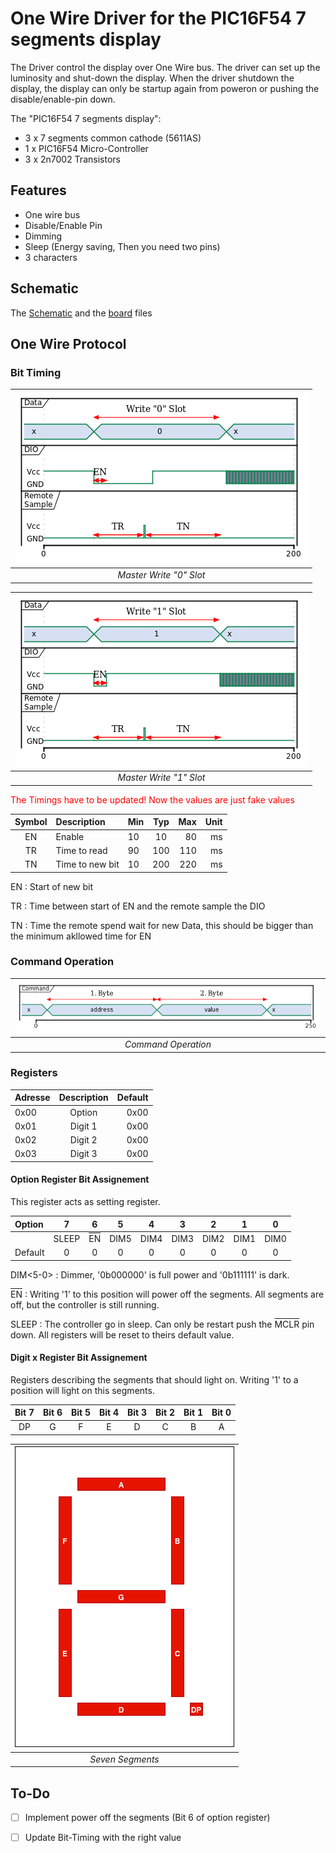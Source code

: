 # One Wire Driver for the PIC16F54 7 segments display

The Driver control the display over One Wire bus. The driver can set up the luminosity and shut-down the display. When the driver shutdown the display, the display can only be startup again from poweron or pushing the disable/enable-pin down. 

The "PIC16F54 7 segments display":

- 3 x 7 segments common cathode (5611AS)
- 1 x PIC16F54 Micro-Controller
- 3 x 2n7002 Transistors

## Features

- One wire bus
- Disable/Enable Pin
- Dimming
- Sleep (Energy saving, Then you need two pins) 
- 3 characters

## Schematic

The [Schematic](documents/images/pic16f54-7-segments-display-schematic.pdf) and the 
[board](documents/images/pic16f54-7-segments-display_pcb.pdf) files 

## One Wire Protocol

### Bit Timing

|![board](documents/images/bit_timing_0.png)|
|:---:| 
|*Master Write "0" Slot*|

|![board](documents/images/bit_timing_1.png)|
|:---:| 
|*Master Write "1" Slot*|

<span style="color:red"> The Timings have to be updated! Now the values are just fake values </span>

| Symbol | Description | Min | Typ | Max | Unit |
|:---:|:---|:---|:---:|---:|---:|
| EN | Enable | 10 | 10 | 80 | ms |
| TR | Time to read | 90 | 100 | 110 | ms |
| TN | Time to new bit | 10| 200 | 220 | ms |

EN
: Start of new bit

TR
: Time between start of EN and the remote sample the DIO

TN
: Time the remote spend wait for new Data, this should be bigger than the minimum akllowed time for EN

### Command Operation

|![board](documents/images/command.png)|
|:---:| 
|*Command Operation*|

### Registers

| Adresse | Description | Default |
|:--------------|:-------------:|--------------:|
| 0x00 | Option | 0x00 |
| 0x01 | Digit 1 | 0x00 |
| 0x02 | Digit 2 | 0x00 |
| 0x03 | Digit 3 | 0x00 |

#### Option Register Bit Assignement

This register acts as setting register.

| Option | 7 | 6 | 5 | 4 | 3 | 2 | 1 | 0 |
|:---|:-----:|:-----:|:-----:|:-----:|:-----:|:-----:|:-----:|:-----:|
| | SLEEP | <t style="text-decoration:overline">EN</t> | DIM5  | DIM4  | DIM3  | DIM2  | DIM1  | DIM0  |
| Default | 0 | 0 | 0 | 0 | 0 | 0 | 0 | 0 |

DIM<5-0>
: Dimmer, '0b000000' is full power and '0b111111' is dark.

<t style="text-decoration:overline">EN</t>
: Writing '1' to this position will power off the segments. All segments are off, but the controller is still running.
 
SLEEP
: The controller go in sleep. Can only be restart push the <t style="text-decoration:overline">MCLR</t> pin down. All registers will be reset to theirs default value. 


#### Digit x Register Bit Assignement

Registers describing the segments that should light on. Writing '1' to a position will light on this segments. 

| Bit 7 | Bit 6 | Bit 5 | Bit 4 | Bit 3 | Bit 2 | Bit 1 | Bit 0 |
|:-----:|:-----:|:-----:|:-----:|:-----:|:-----:|:-----:|:-----:|
| DP    | G     | F  | E | D | C | B | A |


|![Seven Segments](documents/images/seven_segments.png)|
|:---:| 
|*Seven Segments*|


## To-Do
- [ ] Implement power off the segments (Bit 6 of option register)
- [ ] Update Bit-Timing with the right value

